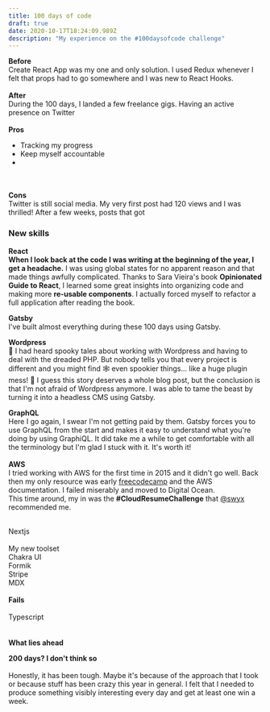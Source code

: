 ```yaml
---
title: 100 days of code
draft: true
date: 2020-10-17T18:24:09.989Z
description: "My experience on the #100daysofcode challenge"
---
```

**Before**\
Create React App was my one and only solution. I used Redux whenever I felt that props had to go somewhere and I was new to React Hooks.\
\
**After**\
During the 100 days, I landed a few freelance gigs. Having an active presence on Twitter \
\
**Pros**

* Tracking my progress
* Keep myself accountable
*

\
\
**Cons**\
Twitter is still social media. My very first post had 120 views and I was thrilled! After a few weeks, posts that got 

### **New skills**

**React**\
**When I look back at the code I was writing at the beginning of the year, I get a headache.** I was using global states for no apparent reason and that made things awfully complicated. Thanks to Sara Vieira's book **Opinionated Guide to React**, I learned some great insights into organizing code and making more **re-usable components**. I actually forced myself to refactor a full application after reading the book.

**Gatsby**\
I've built almost everything during these 100 days using Gatsby. 

**Wordpress**\
🎃  I had heard spooky tales about working with Wordpress and having to deal with the dreaded PHP. But nobody tells you that every project is different and you might find 🕸  even spookier things... like a huge plugin mess! 👻  I guess this story deserves a whole blog post, but the conclusion is that I'm not afraid of Wordpress anymore. I was able to tame the beast by turning it into a headless CMS using Gatsby.

**GraphQL**\
Here I go again, I swear I'm not getting paid by them. Gatsby forces you to use GraphQL from the start and makes it easy to understand what you're doing by using GraphiQL. It did take me a while to get comfortable with all the terminology but I'm glad I stuck with it. It's worth it!\
\
**AWS**\
I tried working with AWS for the first time in 2015 and it didn't go well. Back then my only resource was early [freecodecamp](https://www.freecodecamp.org/) and the AWS documentation. I failed miserably and moved to Digital Ocean. \
This time around, my in was the **\#CloudResumeChallenge** that [@swyx](https://twitter.com/swyx) recommended me.

\
Nextjs\
\
My new toolset\
Chakra UI\
Formik\
Stripe\
MDX\
\
**Fails**\
\
Typescript\
\
\
**What lies ahead**

**200 days? I don't think so**\
\
Honestly, it has been tough. Maybe it's because of the approach that I took or because stuff has been crazy this year in general. I felt that I needed to produce something visibly interesting every day and get at least one win a week.